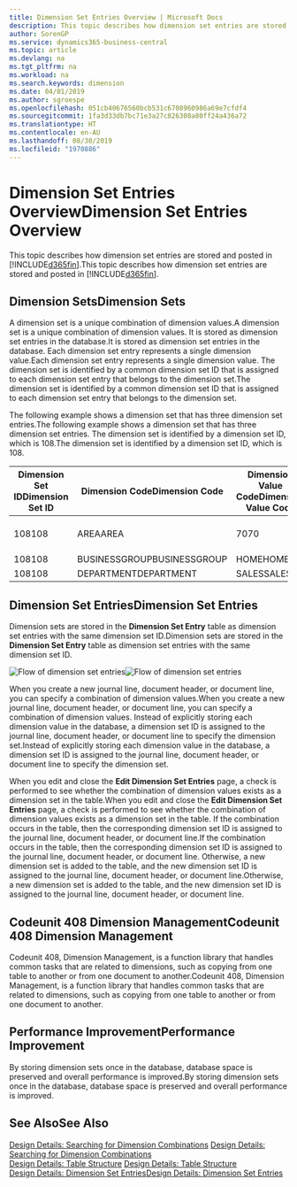 ```yaml
---
title: Dimension Set Entries Overview | Microsoft Docs
description: This topic describes how dimension set entries are stored and posted in Dynamcis 365.
author: SorenGP
ms.service: dynamics365-business-central
ms.topic: article
ms.devlang: na
ms.tgt_pltfrm: na
ms.workload: na
ms.search.keywords: dimension
ms.date: 04/01/2019
ms.author: sgroespe
ms.openlocfilehash: 051cb40676560bcb531c6708960986a69e7cfdf4
ms.sourcegitcommit: 1fa3d33db7bc71e3a27c826308a80ff24a436a72
ms.translationtype: HT
ms.contentlocale: en-AU
ms.lasthandoff: 08/30/2019
ms.locfileid: "1970886"
---
```

# <a name="dimension-set-entries-overview"></a><span data-ttu-id="ca58a-103">Dimension Set Entries Overview</span><span class="sxs-lookup"><span data-stu-id="ca58a-103">Dimension Set Entries Overview</span></span>
<span data-ttu-id="ca58a-104">This topic describes how dimension set entries are stored and posted in [!INCLUDE[d365fin](includes/d365fin_md.md)].</span><span class="sxs-lookup"><span data-stu-id="ca58a-104">This topic describes how dimension set entries are stored and posted in [!INCLUDE[d365fin](includes/d365fin_md.md)].</span></span>  

## <a name="dimension-sets"></a><span data-ttu-id="ca58a-105">Dimension Sets</span><span class="sxs-lookup"><span data-stu-id="ca58a-105">Dimension Sets</span></span>  
<span data-ttu-id="ca58a-106">A dimension set is a unique combination of dimension values.</span><span class="sxs-lookup"><span data-stu-id="ca58a-106">A dimension set is a unique combination of dimension values.</span></span> <span data-ttu-id="ca58a-107">It is stored as dimension set entries in the database.</span><span class="sxs-lookup"><span data-stu-id="ca58a-107">It is stored as dimension set entries in the database.</span></span> <span data-ttu-id="ca58a-108">Each dimension set entry represents a single dimension value.</span><span class="sxs-lookup"><span data-stu-id="ca58a-108">Each dimension set entry represents a single dimension value.</span></span> <span data-ttu-id="ca58a-109">The dimension set is identified by a common dimension set ID that is assigned to each dimension set entry that belongs to the dimension set.</span><span class="sxs-lookup"><span data-stu-id="ca58a-109">The dimension set is identified by a common dimension set ID that is assigned to each dimension set entry that belongs to the dimension set.</span></span>  

<span data-ttu-id="ca58a-110">The following example shows a dimension set that has three dimension set entries.</span><span class="sxs-lookup"><span data-stu-id="ca58a-110">The following example shows a dimension set that has three dimension set entries.</span></span> <span data-ttu-id="ca58a-111">The dimension set is identified by a dimension set ID, which is 108.</span><span class="sxs-lookup"><span data-stu-id="ca58a-111">The dimension set is identified by a dimension set ID, which is 108.</span></span>  

|<span data-ttu-id="ca58a-112">Dimension Set ID</span><span class="sxs-lookup"><span data-stu-id="ca58a-112">Dimension Set ID</span></span>|<span data-ttu-id="ca58a-113">Dimension Code</span><span class="sxs-lookup"><span data-stu-id="ca58a-113">Dimension Code</span></span>|<span data-ttu-id="ca58a-114">Dimension Value Code</span><span class="sxs-lookup"><span data-stu-id="ca58a-114">Dimension Value Code</span></span>|<span data-ttu-id="ca58a-115">Dimension Value Name</span><span class="sxs-lookup"><span data-stu-id="ca58a-115">Dimension Value Name</span></span>|  
|----------------------|--------------------|--------------------------|--------------------------|  
|<span data-ttu-id="ca58a-116">108</span><span class="sxs-lookup"><span data-stu-id="ca58a-116">108</span></span>|<span data-ttu-id="ca58a-117">AREA</span><span class="sxs-lookup"><span data-stu-id="ca58a-117">AREA</span></span>|<span data-ttu-id="ca58a-118">70</span><span class="sxs-lookup"><span data-stu-id="ca58a-118">70</span></span>|<span data-ttu-id="ca58a-119">America North</span><span class="sxs-lookup"><span data-stu-id="ca58a-119">America North</span></span>|  
|<span data-ttu-id="ca58a-120">108</span><span class="sxs-lookup"><span data-stu-id="ca58a-120">108</span></span>|<span data-ttu-id="ca58a-121">BUSINESSGROUP</span><span class="sxs-lookup"><span data-stu-id="ca58a-121">BUSINESSGROUP</span></span>|<span data-ttu-id="ca58a-122">HOME</span><span class="sxs-lookup"><span data-stu-id="ca58a-122">HOME</span></span>|<span data-ttu-id="ca58a-123">Home</span><span class="sxs-lookup"><span data-stu-id="ca58a-123">Home</span></span>|  
|<span data-ttu-id="ca58a-124">108</span><span class="sxs-lookup"><span data-stu-id="ca58a-124">108</span></span>|<span data-ttu-id="ca58a-125">DEPARTMENT</span><span class="sxs-lookup"><span data-stu-id="ca58a-125">DEPARTMENT</span></span>|<span data-ttu-id="ca58a-126">SALES</span><span class="sxs-lookup"><span data-stu-id="ca58a-126">SALES</span></span>|<span data-ttu-id="ca58a-127">Sales</span><span class="sxs-lookup"><span data-stu-id="ca58a-127">Sales</span></span>|  

## <a name="dimension-set-entries"></a><span data-ttu-id="ca58a-128">Dimension Set Entries</span><span class="sxs-lookup"><span data-stu-id="ca58a-128">Dimension Set Entries</span></span>  
<span data-ttu-id="ca58a-129">Dimension sets are stored in the **Dimension Set Entry** table as dimension set entries with the same dimension set ID.</span><span class="sxs-lookup"><span data-stu-id="ca58a-129">Dimension sets are stored in the **Dimension Set Entry** table as dimension set entries with the same dimension set ID.</span></span>  

<span data-ttu-id="ca58a-130">![Flow of dimension set entries](media/dimensionentrynav7.png "Flow of dimension set entries")</span><span class="sxs-lookup"><span data-stu-id="ca58a-130">![Flow of dimension set entries](media/dimensionentrynav7.png "Flow of dimension set entries")</span></span>  

<span data-ttu-id="ca58a-131">When you create a new journal line, document header, or document line, you can specify a combination of dimension values.</span><span class="sxs-lookup"><span data-stu-id="ca58a-131">When you create a new journal line, document header, or document line, you can specify a combination of dimension values.</span></span> <span data-ttu-id="ca58a-132">Instead of explicitly storing each dimension value in the database, a dimension set ID is assigned to the journal line, document header, or document line to specify the dimension set.</span><span class="sxs-lookup"><span data-stu-id="ca58a-132">Instead of explicitly storing each dimension value in the database, a dimension set ID is assigned to the journal line, document header, or document line to specify the dimension set.</span></span>  

<span data-ttu-id="ca58a-133">When you edit and close the **Edit Dimension Set Entries** page, a check is performed to see whether the combination of dimension values exists as a dimension set in the table.</span><span class="sxs-lookup"><span data-stu-id="ca58a-133">When you edit and close the **Edit Dimension Set Entries** page, a check is performed to see whether the combination of dimension values exists as a dimension set in the table.</span></span> <span data-ttu-id="ca58a-134">If the combination occurs in the table, then the corresponding dimension set ID is assigned to the journal line, document header, or document line.</span><span class="sxs-lookup"><span data-stu-id="ca58a-134">If the combination occurs in the table, then the corresponding dimension set ID is assigned to the journal line, document header, or document line.</span></span> <span data-ttu-id="ca58a-135">Otherwise, a new dimension set is added to the table, and the new dimension set ID is assigned to the journal line, document header, or document line.</span><span class="sxs-lookup"><span data-stu-id="ca58a-135">Otherwise, a new dimension set is added to the table, and the new dimension set ID is assigned to the journal line, document header, or document line.</span></span>

## <a name="codeunit-408-dimension-management"></a><span data-ttu-id="ca58a-136">Codeunit 408 Dimension Management</span><span class="sxs-lookup"><span data-stu-id="ca58a-136">Codeunit 408 Dimension Management</span></span>
<span data-ttu-id="ca58a-137">Codeunit 408, Dimension Management, is a function library that handles common tasks that are related to dimensions, such as copying from one table to another or from one document to another.</span><span class="sxs-lookup"><span data-stu-id="ca58a-137">Codeunit 408, Dimension Management, is a function library that handles common tasks that are related to dimensions, such as copying from one table to another or from one document to another.</span></span>

## <a name="performance-improvement"></a><span data-ttu-id="ca58a-138">Performance Improvement</span><span class="sxs-lookup"><span data-stu-id="ca58a-138">Performance Improvement</span></span>  
<span data-ttu-id="ca58a-139">By storing dimension sets once in the database, database space is preserved and overall performance is improved.</span><span class="sxs-lookup"><span data-stu-id="ca58a-139">By storing dimension sets once in the database, database space is preserved and overall performance is improved.</span></span>  

## <a name="see-also"></a><span data-ttu-id="ca58a-140">See Also</span><span class="sxs-lookup"><span data-stu-id="ca58a-140">See Also</span></span>  
<span data-ttu-id="ca58a-141">[Design Details: Searching for Dimension Combinations](design-details-searching-for-dimension-combinations.md) </span><span class="sxs-lookup"><span data-stu-id="ca58a-141">[Design Details: Searching for Dimension Combinations](design-details-searching-for-dimension-combinations.md) </span></span>  
<span data-ttu-id="ca58a-142">[Design Details: Table Structure](design-details-table-structure.md) </span><span class="sxs-lookup"><span data-stu-id="ca58a-142">[Design Details: Table Structure](design-details-table-structure.md) </span></span>  
[<span data-ttu-id="ca58a-143">Design Details: Dimension Set Entries</span><span class="sxs-lookup"><span data-stu-id="ca58a-143">Design Details: Dimension Set Entries</span></span>](design-details-dimension-set-entries.md)   
